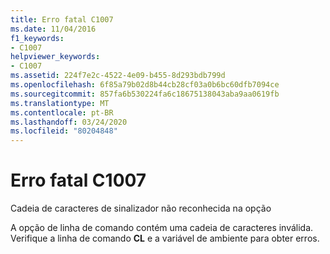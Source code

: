 ```yaml
---
title: Erro fatal C1007
ms.date: 11/04/2016
f1_keywords:
- C1007
helpviewer_keywords:
- C1007
ms.assetid: 224f7e2c-4522-4e09-b455-8d293bdb799d
ms.openlocfilehash: 6f85a79b02d8b44cb28cf03a0b6bc60dfb7094ce
ms.sourcegitcommit: 857fa6b530224fa6c18675138043aba9aa0619fb
ms.translationtype: MT
ms.contentlocale: pt-BR
ms.lasthandoff: 03/24/2020
ms.locfileid: "80204848"
---
```

# <a name="fatal-error-c1007"></a>Erro fatal C1007

Cadeia de caracteres de sinalizador não reconhecida na opção

A opção de linha de comando contém uma cadeia de caracteres inválida. Verifique a linha de comando **CL** e a variável de ambiente para obter erros.
